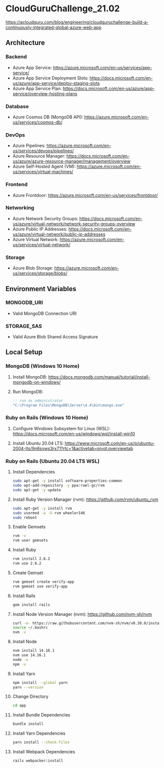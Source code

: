 # CloudGuruChallenge_21.02
https://acloudguru.com/blog/engineering/cloudguruchallenge-build-a-continuously-integrated-global-azure-web-app


## Architecture

### Backend
* Azure App Service: https://azure.microsoft.com/en-us/services/app-service/
* Azure App Service Deployment Slots: https://docs.microsoft.com/en-us/azure/app-service/deploy-staging-slots
* Azure App Service Plan: https://docs.microsoft.com/en-us/azure/app-service/overview-hosting-plans

### Database
* Azure Cosmos DB (MongoDB API): https://azure.microsoft.com/en-us/services/cosmos-db/

### DevOps
* Azure Pipelines: https://azure.microsoft.com/en-us/services/devops/pipelines/
* Azure Resource Manager: https://docs.microsoft.com/en-us/azure/azure-resource-manager/management/overview
* Azure Self-Hosted Agent (VM): https://azure.microsoft.com/en-us/services/virtual-machines/

### Frontend
* Azure Frontdoor: https://azure.microsoft.com/en-us/services/frontdoor/

### Networking
* Azure Network Security Groups: https://docs.microsoft.com/en-us/azure/virtual-network/network-security-groups-overview
* Azure Public IP Addresses: https://docs.microsoft.com/en-us/azure/virtual-network/public-ip-addresses
* Azure Virtual Network: https://azure.microsoft.com/en-us/services/virtual-network/

### Storage
* Azure Blob Storage: https://azure.microsoft.com/en-us/services/storage/blobs/


## Environment Variables

### MONGODB_URI

* Valid MongoDB Connection URI

### STORAGE_SAS

* Valid Azure Blob Shared Access Signature


## Local Setup

### MongoDB (Windows 10 Home)

01. Install MongoDB: https://docs.mongodb.com/manual/tutorial/install-mongodb-on-windows/

02. Run MongoDB: 

	```cmd
	:: run as administrator
	"C:\Program Files\MongoDB\Server\4.4\bin\mongo.exe"
	```
	
### Ruby on Rails (Windows 10 Home)

01. Configure Windows Subsystem for Linux (WSL): https://docs.microsoft.com/en-us/windows/wsl/install-win10

02. Install Ubuntu 20.04 LTS: https://www.microsoft.com/en-us/p/ubuntu-2004-lts/9n6svws3rx71?rtc=1&activetab=pivot:overviewtab 

### Ruby on Rails (Ubuntu 20.04 LTS WSL)

01. Install Dependencies

	```bash
	sudo apt-get -y install software-properties-common
	sudo apt-add-repository -y ppa:rael-gc/rvm
	sudo apt-get -y update
	```

02. Install Ruby Version Manager (rvm): https://github.com/rvm/ubuntu_rvm

	```bash
	sudo apt-get -y install rvm
	sudo usermod -a -G rvm wheeler146
	sudo reboot
	```
	
03. Enable Gemsets

	```bash
	rvm -v 
	rvm user gemsets
	```

04. Install Ruby

	```bash
	rvm install 2.6.2
	rvm use 2.6.2
	```
	
05. Create Gemset

	```bash
	rvm gemset create verify-app
	rvm gemset use verify-app
	```
	
06. Install Rails
	
	```bash
	gem install rails
	```
	
07. Install Node Version Manager (nvm): https://github.com/nvm-sh/nvm

	```bash
	curl -o- https://raw.githubusercontent.com/nvm-sh/nvm/v0.38.0/install.sh | bash
	source ~/.bashrc
	nvm -v 
	```
	
08. Install Node

	```bash
	nvm install 14.16.1
	nvm use 14.16.1
	node -v
	npm -v
	```

09. Install Yarn

	```bash
	npm install --global yarn
	yarn --version
	```
	
10. Change Directory

	```bash
	cd app
	```

11. Install Bundle Dependencies

	```bash
	bundle install
	```

12. Install Yarn Dependencies

	```bash
	yarn install --check-files
	```
	
13. Install Webpack Dependencies

	```bash
	rails webpacker:install
	```
